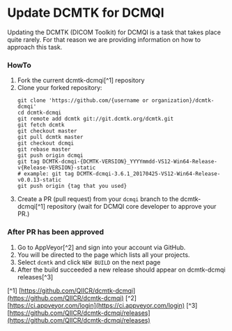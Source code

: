 # Update DCMTK for DCMQI

Updating the DCMTK \(DICOM Toolkit\) for DCMQI is a task that takes place quite rarely. For that reason we are providing information on how to approach this task.

### HowTo

1. Fork the current dcmtk-dcmqi[^1] repository
2. Clone your forked repository:
   ```
   git clone 'https://github.com/{username or organization}/dcmtk-dcmqi'
   cd dcmtk-dcmqi
   git remote add dcmtk git://git.dcmtk.org/dcmtk.git 
   git fetch dcmtk
   git checkout master
   git pull dcmtk master
   git checkout dcmqi
   git rebase master
   git push origin dcmqi
   git tag DCMTK-dcmqi-{DCMTK-VERSION}_YYYYmmdd-VS12-Win64-Release-v{Release-VERSION}-static
   # example: git tag DCMTK-dcmqi-3.6.1_20170425-VS12-Win64-Release-v0.0.13-static
   git push origin {tag that you used}
   ```
3. Create a PR \(pull request\) from your `dcmqi` branch to the dcmtk-dcmqi[^1] repository \(wait for DCMQI core developer to approve your PR.\)

### After PR has been approved

1. Go to AppVeyor[^2] and sign into your account via GitHub. 
2. You will be directed to the page which lists all your projects.
3. Select `dcmtk` and click `NEW BUILD` on the next page
4. After the build succeeded a new release should appear on dcmtk-dcmqi releases[^3]


[^1] [https://github.com/QIICR/dcmtk-dcmqi](https://github.com/QIICR/dcmtk-dcmqi)
[^2] [https://ci.appveyor.com/login](https://ci.appveyor.com/login)
[^3] [https://github.com/QIICR/dcmtk-dcmqi/releases](https://github.com/QIICR/dcmtk-dcmqi/releases)

